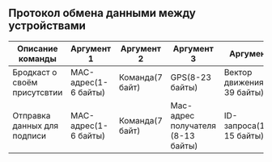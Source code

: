 ## Протокол обмена данными между устройствами

|       Описание команды       |      Аргумент 1      |    Аргумент 2   |             Аргумент 3            |           Аргумент 4         |          Аргумент 5        |     Аргумент 6     |
| ---------------------------- |--------------------- | --------------- | --------------------------------- | ---------------------------- | -------------------------- | ------------------ |
| Бродкаст о своём присутсвтии | MAC-адрес(1-6 байты) | Команда(7 байт) |          GPS(8-23 байты)          | Вектор движения(24-39 байты) |                            |                    |
|  Отправка данных для подписи | MAC-адрес(1-6 байты) | Команда(7 байт) | Mac-адрес получателя (8-13 байты) |    ID-запроса(14-15 байты)   | Размер пакета(16-17 байты) | Данные (18+ байты) |